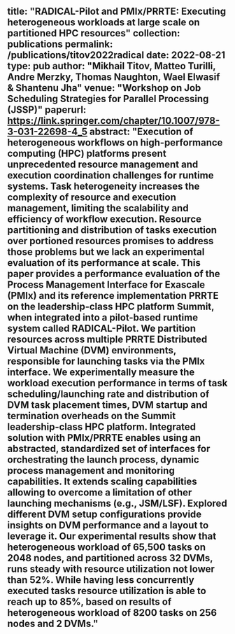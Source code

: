 title: "RADICAL-Pilot and PMIx/PRRTE: Executing heterogeneous workloads at large scale on partitioned HPC resources"
collection: publications
permalink: /publications/titov2022radical
date: 2022-08-21
type: pub
author: "Mikhail Titov, Matteo Turilli, Andre Merzky, Thomas Naughton, Wael Elwasif & Shantenu Jha"
venue: "Workshop on Job Scheduling Strategies for Parallel Processing (JSSP)"
paperurl: https://link.springer.com/chapter/10.1007/978-3-031-22698-4_5
abstract: "Execution of heterogeneous workflows on high-performance computing (HPC) platforms present unprecedented resource management and execution coordination challenges for runtime systems. Task heterogeneity increases the complexity of resource and execution management, limiting the scalability and efficiency of workflow execution. Resource partitioning and distribution of tasks execution over portioned resources promises to address those problems but we lack an experimental evaluation of its performance at scale. This paper provides a performance evaluation of the Process Management Interface for Exascale (PMIx) and its reference implementation PRRTE on the leadership-class HPC platform Summit, when integrated into a pilot-based runtime system called RADICAL-Pilot. We partition resources across multiple PRRTE Distributed Virtual Machine (DVM) environments, responsible for launching tasks via the PMIx interface. We experimentally measure the workload execution performance in terms of task scheduling/launching rate and distribution of DVM task placement times, DVM startup and termination overheads on the Summit leadership-class HPC platform. Integrated solution with PMIx/PRRTE enables using an abstracted, standardized set of interfaces for orchestrating the launch process, dynamic process management and monitoring capabilities. It extends scaling capabilities allowing to overcome a limitation of other launching mechanisms (e.g., JSM/LSF). Explored different DVM setup configurations provide insights on DVM performance and a layout to leverage it. Our experimental results show that heterogeneous workload of 65,500 tasks on 2048 nodes, and partitioned across 32 DVMs, runs steady with resource utilization not lower than 52%. While having less concurrently executed tasks resource utilization is able to reach up to 85%, based on results of heterogeneous workload of 8200 tasks on 256 nodes and 2 DVMs."
---